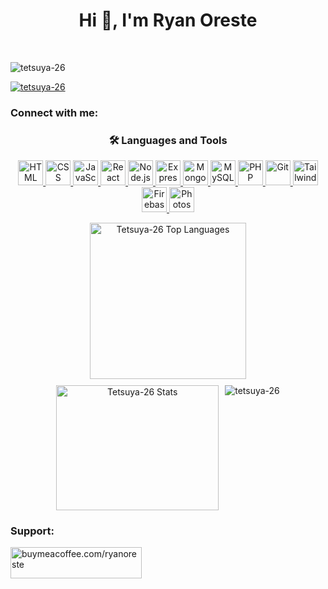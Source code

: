<h1 align="center">Hi 👋, I'm Ryan Oreste</h1>
<br>
<p align="left"> <img src="https://komarev.com/ghpvc/?username=tetsuya-26&label=Profile%20views&color=0e75b6&style=flat" alt="tetsuya-26" /> </p>

<p align="left"> <a href="https://github.com/ryo-ma/github-profile-trophy"><img src="https://github-profile-trophy.vercel.app/?username=tetsuya-26" alt="tetsuya-26" /></a> </p>

<h3 align="left">Connect with me:</h3>
<p align="left">
</p>

<h3 align="center">🛠️ Languages and Tools</h3>

<p align="center">
  <a href="https://developer.mozilla.org/en-US/docs/Web/HTML" target="_blank">
    <img src="https://skillicons.dev/icons?i=html&theme=dark" width="40" height="40" alt="HTML" />
  </a>
  <a href="https://developer.mozilla.org/en-US/docs/Web/CSS" target="_blank">
    <img src="https://skillicons.dev/icons?i=css&theme=dark" width="40" height="40" alt="CSS" />
  </a>
  <a href="https://developer.mozilla.org/en-US/docs/Web/JavaScript" target="_blank">
    <img src="https://skillicons.dev/icons?i=js&theme=dark" width="40" height="40" alt="JavaScript" />
  </a>
  <a href="https://react.dev" target="_blank">
    <img src="https://skillicons.dev/icons?i=react&theme=dark" width="40" height="40" alt="React" />
  </a>
  <a href="https://nodejs.org" target="_blank">
    <img src="https://skillicons.dev/icons?i=nodejs&theme=dark" width="40" height="40" alt="Node.js" />
  </a>
  <a href="https://expressjs.com" target="_blank">
    <img src="https://skillicons.dev/icons?i=express&theme=dark" width="40" height="40" alt="Express.js" />
  </a>
  <a href="https://www.mongodb.com/" target="_blank">
    <img src="https://skillicons.dev/icons?i=mongodb&theme=dark" width="40" height="40" alt="MongoDB" />
  </a>
  <a href="https://www.mysql.com/" target="_blank">
    <img src="https://skillicons.dev/icons?i=mysql&theme=dark" width="40" height="40" alt="MySQL" />
  </a>
  <a href="https://www.php.net" target="_blank">
    <img src="https://skillicons.dev/icons?i=php&theme=dark" width="40" height="40" alt="PHP" />
  </a>
  <a href="https://git-scm.com/" target="_blank">
    <img src="https://skillicons.dev/icons?i=git&theme=dark" width="40" height="40" alt="Git" />
  </a>
  <a href="https://tailwindcss.com/" target="_blank">
    <img src="https://skillicons.dev/icons?i=tailwind&theme=dark" width="40" height="40" alt="TailwindCSS" />
  </a>
  <a href="https://firebase.google.com/" target="_blank">
    <img src="https://skillicons.dev/icons?i=firebase&theme=dark" width="40" height="40" alt="Firebase" />
  </a>
  <a href="https://www.adobe.com/products/photoshop.html" target="_blank">
    <img src="https://skillicons.dev/icons?i=photoshop&theme=dark" width="40" height="40" alt="Photoshop" />
  </a>
</p>


<p align="center" style="display: flex; justify-content: center; gap: 10px; flex-wrap: wrap;">
  <img src="https://github-readme-stats.vercel.app/api/top-langs?username=Tetsuya-26&show_icons=true&locale=en&layout=compact&theme=tokyonight" alt="Tetsuya-26 Top Languages" width="250" />
  <img src="https://github-readme-stats.vercel.app/api?username=Tetsuya-26&show_icons=true&locale=en&theme=dark" alt="Tetsuya-26 Stats" width="260" height="200" />
  <img align="center" src="https://github-readme-streak-stats.herokuapp.com/?user=tetsuya-26&theme=dark" alt="tetsuya-26" />
</p>


<h3 align="left">Support:</h3>
<p><a href="https://www.buymeacoffee.com/buymeacoffee.com/ryanoreste"> <img align="left" src="https://cdn.buymeacoffee.com/buttons/v2/default-yellow.png" height="50" width="210" alt="buymeacoffee.com/ryanoreste" /></a></p><br><br>


